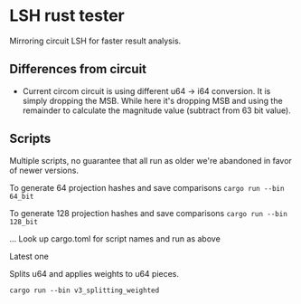 # LSH rust tester

Mirroring circuit LSH for faster result analysis.


## Differences from circuit

- Current circom circuit is using different u64 -> i64 conversion. It is simply dropping the MSB. While here it's dropping MSB and using the remainder to calculate the magnitude value (subtract from 63 bit value).


## Scripts

Multiple scripts, no guarantee that all run as older we're abandoned in favor of newer versions.

To generate 64 projection hashes and save comparisons
`cargo run --bin 64_bit`

To generate 128 projection hashes and save comparisons
`cargo run --bin 128_bit`

... Look up cargo.toml for script names and run as above

Latest one

Splits u64 and applies weights to u64 pieces.

`cargo run --bin v3_splitting_weighted`